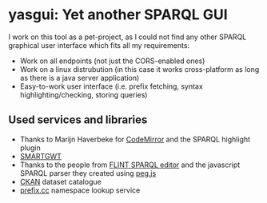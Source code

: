 yasgui: Yet another SPARQL GUI
======

I work on this tool as a pet-project, as I could not find any other SPARQL graphical user interface which fits all my requirements:
* Work on all endpoints (not just the CORS-enabled ones)
* Work on a linux distrubution (in this case it works cross-platform as long as there is a java server application)
* Easy-to-work user interface (i.e. prefix fetching, syntax highlighting/checking, storing queries)

Used services and libraries
-------
 * Thanks to Marijn Haverbeke for [CodeMirror][1] and the SPARQL highlight plugin
 * [SMARTGWT][2]
 * Thanks to the people from [FLINT SPARQL editor][3] and the javascript SPARQL parser they created using [peg.js][4]
 * [CKAN][5] dataset catalogue
 * [prefix.cc][6] namespace lookup service





  [1]: http://codemirror.net/
  [2]: http://codemirror.net/
  [3]: https://github.com/TSO-Openup/FlintSparqlEditor
  [4]: http://pegjs.majda.cz/
  [5]: http://thedatahub.org/
  [6]: http://prefix.cc 